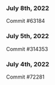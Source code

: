 ### July 8th, 2022

Commit #63184

### July 5th, 2022

Commit #314353


### July 4th, 2022

Commit #72281
